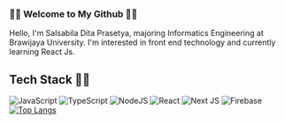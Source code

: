 ### 🧚‍♀️ Welcome to My Github 🧚‍♀️
Hello, I'm Salsabila Dita Prasetya, majoring Informatics Engineering at Brawijaya University. I'm interested in front end technology and currently learning React Js.

Tech Stack 👩‍💻
------
![JavaScript](https://img.shields.io/badge/JavaScript-302c34?style=for-the-badge&logo=JavaScript&logoColor=f0dc1c)
![TypeScript](https://img.shields.io/badge/TypeScript-302c34?style=for-the-badge&logo=TypeScript&logoColor=3074c4)
![NodeJS](https://img.shields.io/badge/node.js-302c34?style=for-the-badge&logo=node.js&logoColor=5bac46)
![React](https://img.shields.io/badge/React%20JS-302c34?style=for-the-badge&logo=React&logoColor=00d8ff)
![Next JS](https://img.shields.io/badge/Next-302c34?style=for-the-badge&logo=next.js&logoColor=white)
![Firebase](https://img.shields.io/badge/Firebase-302c34?style=for-the-badge&logo=Firebase&logoColor=f7c42a)
<br>
[![Top Langs](https://github-readme-stats.vercel.app/api/top-langs/?username=avcna&layout=compact&theme=omni)](https://github.com/avcna/github-readme-stats)

<!--
**avcna/avcna** is a ✨ _special_ ✨ repository because its `README.md` (this file) appears on your GitHub profile.

Here are some ideas to get you started:

- 🔭 I’m currently working on ...
- 🌱 I’m currently learning ...
- 👯 I’m looking to collaborate on ...
- 🤔 I’m looking for help with ...
- 💬 Ask me about ...
- 📫 How to reach me: ...
- 😄 Pronouns: ...
- ⚡ Fun fact: ...
-->
